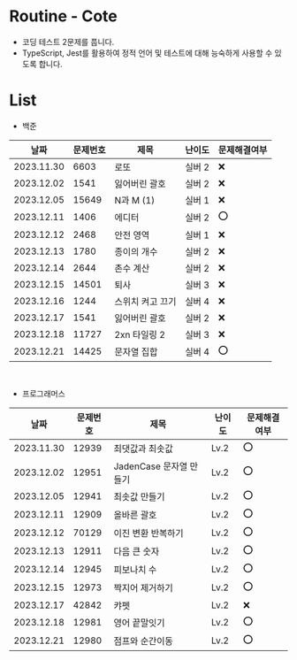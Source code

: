# Routine - Cote

- 코딩 테스트 2문제를 풉니다.
- TypeScript, Jest를 활용하여 정적 언어 및 테스트에 대해 능숙하게 사용할 수 있도록 합니다.

# List

- 백준

| 날짜       | 문제번호 | 제목             | 난이도 | 문제해결여부 |
| ---------- | -------- | ---------------- | ------ | ------------ |
| 2023.11.30 | 6603     | 로또             | 실버 2 | ❌           |
| 2023.12.02 | 1541     | 잃어버린 괄호    | 실버 2 | ❌           |
| 2023.12.05 | 15649    | N과 M (1)        | 실버 1 | ❌           |
| 2023.12.11 | 1406     | 에디터           | 실버 2 | ⭕️          |
| 2023.12.12 | 2468     | 안전 영역        | 실버 1 | ❌           |
| 2023.12.13 | 1780     | 종이의 개수      | 실버 2 | ❌           |
| 2023.12.14 | 2644     | 촌수 계산        | 실버 2 | ❌           |
| 2023.12.15 | 14501    | 퇴사             | 실버 3 | ❌           |
| 2023.12.16 | 1244     | 스위치 켜고 끄기 | 실버 4 | ❌           |
| 2023.12.17 | 1541     | 잃어버린 괄호    | 실버 2 | ❌           |
| 2023.12.18 | 11727    | 2xn 타일링 2     | 실버 3 | ❌           |
| 2023.12.21 | 14425    | 문자열 집합      | 실버 4 | ⭕️          |

<br>

- 프로그래머스

| 날짜       | 문제번호 | 제목                    | 난이도 | 문제해결여부 |
| ---------- | -------- | ----------------------- | ------ | ------------ |
| 2023.11.30 | 12939    | 최댓값과 최솟값         | Lv.2   | ⭕️          |
| 2023.12.02 | 12951    | JadenCase 문자열 만들기 | Lv.2   | ⭕️          |
| 2023.12.05 | 12941    | 최솟값 만들기           | Lv.2   | ⭕️          |
| 2023.12.11 | 12909    | 올바른 괄호             | Lv.2   | ⭕️          |
| 2023.12.12 | 70129    | 이진 변환 반복하기      | Lv.2   | ⭕️          |
| 2023.12.13 | 12911    | 다음 큰 숫자            | Lv.2   | ⭕️          |
| 2023.12.14 | 12945    | 피보나치 수             | Lv.2   | ⭕️          |
| 2023.12.15 | 12973    | 짝지어 제거하기         | Lv.2   | ⭕️          |
| 2023.12.17 | 42842    | 캬펫                    | Lv.2   | ❌           |
| 2023.12.18 | 12981    | 영어 끝말잇기           | Lv.2   | ⭕️          |
| 2023.12.21 | 12980    | 점프와 순간이동         | Lv.2   | ⭕️          |
